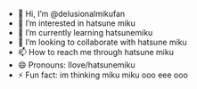 - 👋 Hi, I’m @delusionalmikufan
- 👀 I’m interested in hatsune miku
- 🌱 I’m currently learning hatsunemiku
- 💞️ I’m looking to collaborate with hatsune miku
- 📫 How to reach me through hatsune miku
- 😄 Pronouns: Ilove/hatsunemiku
- ⚡ Fun fact: im thinking miku miku ooo eee ooo

<!---
1i2022szymon25/1i2022szymon25 is a ✨ special ✨ repository because its `README.md` (this file) appears on your GitHub profile.
You can click the Preview link to take a look at your changes.
--->

